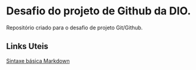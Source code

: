 # Desafio do projeto de Github da DIO.
Repositório criado para o desafio de projeto Git/Github.

## Links Uteis
[Sintaxe básica Markdown](https//www.markdownguide.org/basic-syntax/)
